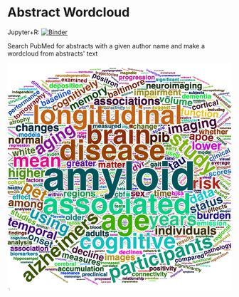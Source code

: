 # Abstract Wordcloud

Jupyter+R: [![Binder](https://mybinder.org/badge_logo.svg)](https://mybinder.org/v2/gh/bilgelm/abstract_wordcloud/main)

Search PubMed for abstracts with a given author name and
make a wordcloud from abstracts' text

![Murat Bilgel's wordcloud](mywordcloud.png "Abstract wordcloud")
